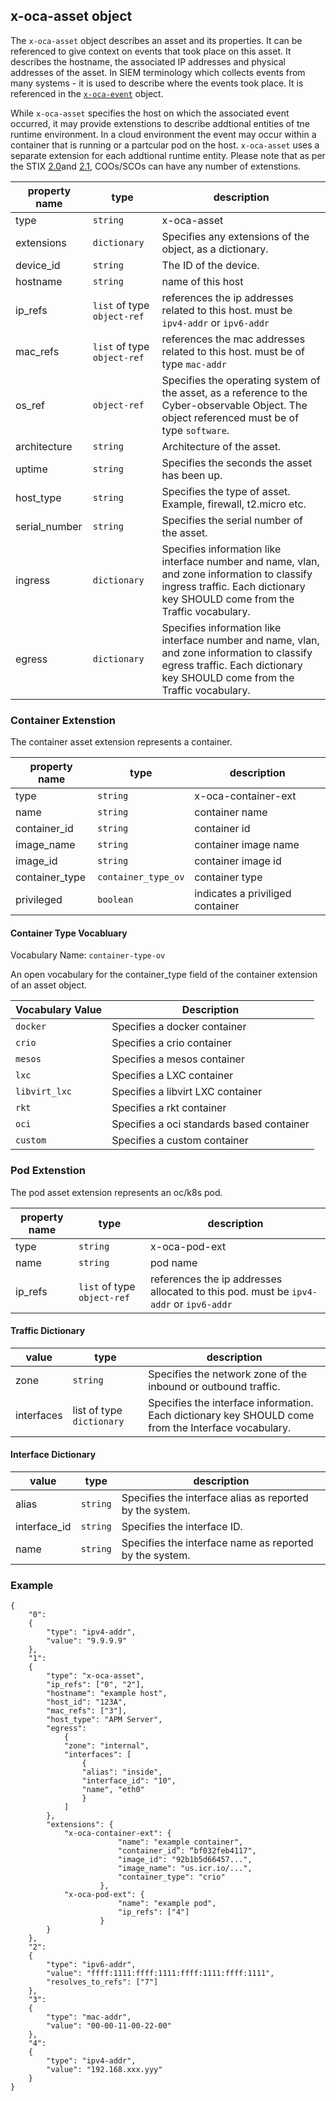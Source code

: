 ## x-oca-asset object
The `x-oca-asset` object describes an asset and its properties. 
It can be referenced to give context on events that took place on this asset.
It describes the hostname, the associated IP addresses and physical addresses of the asset.
In SIEM terminology which collects events from many systems - it is used to describe where the events took place.
It is referenced in the [`x-oca-event`](./x-oca-event.md) object.

While `x-oca-asset` specifies the host on which the associated event occurred, it may provide extenstions to describe addtional entities of tne runtime environment. In a cloud environment the event may occur within a container that is running or a partcular pod on the host. `x-oca-asset` uses a separate extension for each addtional runtime entity. Please note that as per the STIX [2.0](http://docs.oasis-open.org/cti/stix/v2.0/cs01/part3-cyber-observable-core/stix-v2.0-cs01-part3-cyber-observable-core.html#_Toc496715388)and [2.1](https://docs.oasis-open.org/cti/stix/v2.1/csprd01/stix-v2.1-csprd01.html#_Toc16070830), COOs/SCOs can have any number of extenstions.

| property name | type | description |
|--|--|--|
| type | `string` | x-oca-asset |
| extensions | `dictionary` | Specifies any extensions of the object, as a dictionary. |
| device_id | `string` | The ID of the device. |
|hostname|`string`|name of this host|
|ip_refs|`list` of type `object-ref`| references the ip addresses related to this host. must be `ipv4-addr` or `ipv6-addr`|
|mac_refs|`list` of type `object-ref`| references the mac addresses related to this host. must be of type `mac-addr`|
| os_ref | `object-ref` | Specifies the operating system of the asset, as a reference to the Cyber-observable Object. The object referenced must be of type `software`. |
| architecture | `string` | Architecture of the asset. |
| uptime | `string` | Specifies the seconds the asset has been up.|
| host_type | `string` | Specifies the type of asset. Example, firewall, t2.micro etc.|
| serial_number | `string` | Specifies the serial number of the asset. |
| ingress | `dictionary` | Specifies information like interface number and name, vlan, and zone information to classify ingress traffic. Each dictionary key SHOULD come from the Traffic vocabulary.|
| egress | `dictionary` | Specifies information like interface number and name, vlan, and zone information to classify egress traffic. Each dictionary key SHOULD come from the Traffic vocabulary.|

### Container Extenstion

The container asset extension represents a container.

| property name | type | description |
|--|--|--|
| type | `string` | x-oca-container-ext |
| name | `string` | container name |
| container_id | `string` | container id |
| image_name | `string` | container image name |
| image_id | `string` | container image id |
| container_type | `container_type_ov` | container type | 
| privileged | `boolean` | indicates a priviliged container |

#### Container Type Vocabluary

Vocabulary Name: `container-type-ov`

An open vocabulary for the container_type field of the container extension of an asset object.

| Vocabulary Value | Description |
|--|--|
| `docker` | Specifies a docker container |
| `crio` | Specifies a crio container |
| `mesos` | Specifies a mesos container |
| `lxc` | Specifies a LXC container |
| `libvirt_lxc` | Specifies a libvirt LXC container |
| `rkt` | Specifies a rkt container |
| `oci` | Specifies a oci standards based container |
| `custom` |Specifies a custom container |

### Pod Extenstion

The pod asset extension represents an oc/k8s pod.

| property name | type | description |
|--|--|--|
| type | `string` | x-oca-pod-ext |
| name | `string` | pod name |
| ip_refs | `list` of type `object-ref` | references the ip addresses allocated to this pod. must be `ipv4-addr` or `ipv6-addr` |

#### Traffic Dictionary

| value | type | description |
|--|--|--|
| zone | `string` | Specifies the network zone of the inbound or outbound traffic.|
| interfaces | list of type `dictionary` | Specifies the interface information. Each dictionary key SHOULD come from the Interface vocabulary. |

#### Interface Dictionary

| value | type | description |
|--|--|--|
| alias | `string` | Specifies the interface alias as reported by the system. |
| interface_id | `string` | Specifies the interface ID. |
| name | `string` | Specifies the interface name as reported by the system.|

### Example

    {
	    "0":
	    {
	        "type": "ipv4-addr",
	        "value": "9.9.9.9"
	    },
	    "1":
	    {
	        "type": "x-oca-asset",
	        "ip_refs": ["0", "2"],
	        "hostname": "example host",
			"host_id": "123A",
	        "mac_refs": ["3"],
			"host_type": "APM Server",
			"egress":
				{
				"zone": "internal",
				"interfaces": [
					{
					"alias": "inside",
					"interface_id": "10",
					"name", "eth0"
					}
				]
			},
			"extensions": {
				"x-oca-container-ext": {
							"name": "example container",
							"container_id”: “bf032feb4117",
							"image_id": "92b1b5d66457...",
							"image_name": "us.icr.io/...",
							"container_type": "crio"
						},
				"x-oca-pod-ext": {
							"name": "example pod",
							"ip_refs": ["4"]
						}
			}
	    },
	    "2":
	    {
	        "type": "ipv6-addr",
	        "value": "ffff:1111:ffff:1111:ffff:1111:ffff:1111",
	        "resolves_to_refs": ["7"]
	    },
	    "3":
	    {
	        "type": "mac-addr",
	        "value": "00-00-11-00-22-00"
	    },
	    "4":
	    {
	        "type": "ipv4-addr",
	        "value": "192.168.xxx.yyy"
	    }
    }

